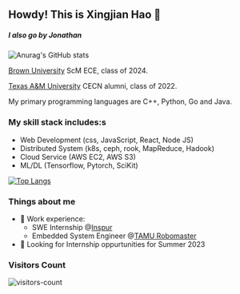 ## Howdy! This is Xingjian Hao 👋
##### I also go by Jonathan
<!--
**PTJohn0122/PTJohn0122** is a ✨ _special_ ✨ repository because its `README.md` (this file) appears on your GitHub profile.

Here are some ideas to get you started:

- 🔭 I’m currently working on ...
- 🌱 I’m currently learning ...
- 👯 I’m looking to collaborate on ...
- 🤔 I’m looking for help with ...
- 💬 Ask me about ...
- 📫 How to reach me: ...
- 😄 Pronouns: ...
- ⚡ Fun fact: ...
-->

![Anurag's GitHub stats](https://github-readme-stats.vercel.app/api?username=PTJohn0122&count_private=true)

[Brown University](https://engineering.brown.edu/) ScM ECE, class of 2024.

[Texas A&M University](https://engineering.tamu.edu/cse/index.html) CECN alumni, class of 2022.

My primary programming languages are C++, Python, Go and Java.
### My skill stack includes:s
- Web Development (css, JavaScript, React, Node JS)
- Distributed System (k8s, ceph, rook, MapReduce, Hadook)
- Cloud Service (AWS EC2, AWS S3)
- ML/DL (Tensorflow, Pytorch, SciKit)

[![Top Langs](https://github-readme-stats.vercel.app/api/top-langs/?username=PTJohn0122&layout=compact)](https://github.com/anuraghazra/github-readme-stats)

### Things about me
- 🔭 Work experience:
  - SWE Internship @[Inspur](https://en.inspur.com/)
  - Embedded System Engineer @[TAMU Robomaster](https://www.tamurobomasters.com/) 
- 👯 Looking for Internship oppurtunities for Summer 2023

### Visitors Count

![visitors-count](https://visitor-badge.laobi.icu/badge?page_id=PTJohn0122.readme&left_text=Homepage%20Visitors)
